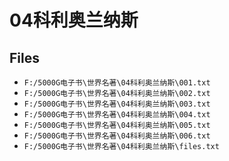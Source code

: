 # 04科利奥兰纳斯

## Files

- `F:/5000G电子书\世界名著\04科利奥兰纳斯\001.txt`
- `F:/5000G电子书\世界名著\04科利奥兰纳斯\002.txt`
- `F:/5000G电子书\世界名著\04科利奥兰纳斯\003.txt`
- `F:/5000G电子书\世界名著\04科利奥兰纳斯\004.txt`
- `F:/5000G电子书\世界名著\04科利奥兰纳斯\005.txt`
- `F:/5000G电子书\世界名著\04科利奥兰纳斯\006.txt`
- `F:/5000G电子书\世界名著\04科利奥兰纳斯\files.txt`
